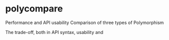 # polycompare
Performance and API usability Comparison of three types of Polymorphism

The trade-off, both in API syntax, usability and 
